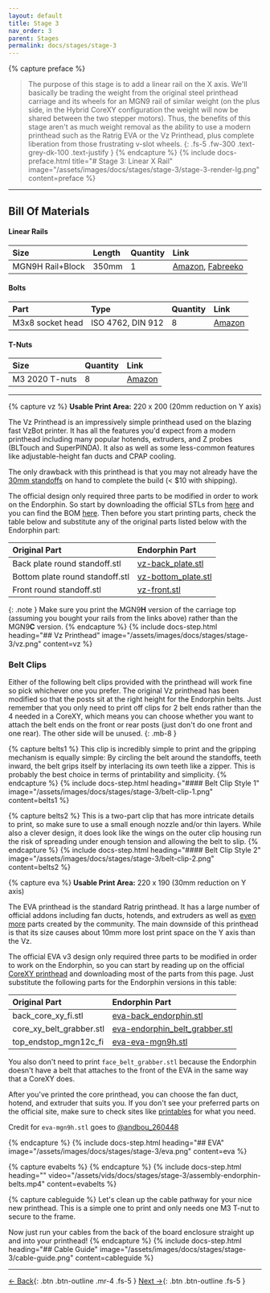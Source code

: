```yaml
---
layout: default
title: Stage 3
nav_order: 3
parent: Stages
permalink: docs/stages/stage-3
---
```


{% capture preface %}
> The purpose of this stage is to add a linear rail on the X axis. We'll basically be trading the weight from the original steel printhead carriage and its wheels for an MGN9 rail of similar weight (on the plus side, in the Hybrid CoreXY configuration the weight will now be shared between the two stepper motors). Thus, the benefits of this stage aren't as much weight removal as the ability to use a modern printhead such as the Ratrig EVA or the Vz Printhead, plus complete liberation from those frustrating v-slot wheels.
{: .fs-5 .fw-300 .text-grey-dk-100 .text-justify }
{% endcapture %}
{% include docs-preface.html
  title="# Stage 3: Linear X Rail"
  image="/assets/images/docs/stages/stage-3/stage-3-render-lg.png"
  content=preface
%}

---

## Bill Of Materials

#### Linear Rails

| Size             | Length | Quantity | Link                                                                                                                                                                                     |
| :--------------- | :----- | :------- | :--------------------------------------------------------------------------------------------------------------------------------------------------------------------------------------- |
| MGN9H Rail+Block | 350mm  | 1        | [Amazon](https://www.amazon.com/gp/product/B09XQ53J42), [Fabreeko](https://www.fabreeko.com/collections/honeybadger/products/honeybadger-mgn9h-black-steel-rails?variant=43180948652287) |

#### Bolts

| Part             | Type              | Quantity | Link                                                   |
| :--------------- | :---------------- | :------- | :----------------------------------------------------- |
| M3x8 socket head | ISO 4762, DIN 912 | 8        | [Amazon](https://www.amazon.com/gp/product/B08R3GJGWT) |

#### T-Nuts

| Size           | Quantity | Link                                                   |
| :------------- | :------- | :----------------------------------------------------- |
| M3 2020 T-nuts | 8        | [Amazon](https://www.amazon.com/gp/product/B08NZMD2BJ) |

---

{% capture vz %}
**Usable Print Area:** 220 x 200 (20mm reduction on Y axis)

The Vz Printhead is an impressively simple printhead used on the blazing fast VzBot printer. It has all the features you'd expect from a modern printhead including many popular hotends, extruders, and Z probes (BLTouch and SuperPINDA). It also as well as some less-common features like adjustable-height fan ducts and CPAP cooling.

The only drawback with this printhead is that you may not already have the [30mm standoffs](https://speedyfpv.com/products/10pcs-m3x30mm-aluminum-spacer-standoff-silver-anodized?variant=37983057936557) on hand to complete the build (< $10 with shipping).

The official design only required three parts to be modified in order to work on the Endorphin. So start by downloading the official STLs from [here](https://github.com/VzBoT3D/Vz-Printhead-Printed/tree/main/STLs) and you can find the BOM [here](https://github.com/VzBoT3D/Vz-Printhead-Printed/tree/main/BOM). Then before you start printing parts, check the table below and substitute any of the original parts listed below with the Endorphin part:

| Original Part                   | Endorphin Part                                                                                                       |
| :------------------------------ | :------------------------------------------------------------------------------------------------------------------- |
| Back plate round standoff.stl   | [vz-back_plate.stl](https://raw.githubusercontent.com/endorphin3d/endorphin/main/STLs/stage-3/vz-back_plate.stl)     |
| Bottom plate round standoff.stl | [vz-bottom_plate.stl](https://raw.githubusercontent.com/endorphin3d/endorphin/main/STLs/stage-3/vz-bottom_plate.stl) |
| Front round standoff.stl        | [vz-front.stl](https://raw.githubusercontent.com/endorphin3d/endorphin/main/STLs/stage-3/vz-front.stl)               |

{: .note }
Make sure you print the MGN9**H** version of the carriage top (assuming you bought your rails from the links above) rather than the MGN9**C** version.
{% endcapture %}
{% include docs-step.html
  heading="## Vz Printhead"
  image="/assets/images/docs/stages/stage-3/vz.png"
  content=vz
%}

### Belt Clips

Either of the following belt clips provided with the printhead will work fine so pick whichever one you prefer. The original Vz printhead has been modified so that the posts sit at the right height for the Endorphin belts. Just remember that you only need to print off clips for 2 belt ends rather than the 4 needed in a CoreXY, which means you can choose whether you want to attach the belt ends on the front or rear posts (just don't do one front and one rear). The other side will be unused.
{: .mb-8 }

{% capture belts1 %}
This clip is incredibly simple to print and the gripping mechanism is equally simple: By circling the belt around the standoffs, teeth inward, the belt grips itself by interlacing its own teeth like a zipper. This is probably the best choice in terms of printability and simplicity.
{% endcapture %}
{% include docs-step.html
  heading="#### Belt Clip Style 1"
  image="/assets/images/docs/stages/stage-3/belt-clip-1.png"
  content=belts1
%}

{% capture belts2 %}
This is a two-part clip that has more intricate details to print, so make sure to use a small enough nozzle and/or thin layers. While also a clever design, it does look like the wings on the outer clip housing run the risk of spreading under enough tension and allowing the belt to slip.
{% endcapture %}
{% include docs-step.html
  heading="#### Belt Clip Style 2"
  image="/assets/images/docs/stages/stage-3/belt-clip-2.png"
  content=belts2
%}

{% capture eva %}
**Usable Print Area:** 220 x 190 (30mm reduction on Y axis)

The EVA printhead is the standard Ratrig printhead. It has a large number of official addons including fan ducts, hotends, and extruders as well as [even more](https://www.printables.com/search/models?q=tag:eva3) parts created by the community. The main downside of this printhead is that its size causes about 10mm more lost print space on the Y axis than the Vz.

The official EVA v3 design only required three parts to be modified in order to work on the Endorphin, so you can start by reading up on the official [CoreXY printhead](https://main.eva-3d.page/heat_insert/core/corexy) and downloading most of the parts from this page. Just substitute the following parts for the Endorphin versions in this table:

| Original Part            | Endorphin Part                                                                                                                             |
| :----------------------- | :----------------------------------------------------------------------------------------------------------------------------------------- |
| back_core_xy_fi.stl      | [eva-back_endorphin.stl](https://raw.githubusercontent.com/endorphin3d/endorphin/main/STLs/stage-3/eva-back_endorphin.stl)                 |
| core_xy_belt_grabber.stl | [eva-endorphin_belt_grabber.stl](https://raw.githubusercontent.com/endorphin3d/endorphin/main/STLs/stage-3/eva-endorphin_belt_grabber.stl) |
| top_endstop_mgn12c_fi    | [eva-eva-mgn9h.stl](https://raw.githubusercontent.com/endorphin3d/endorphin/main/STLs/stage-3/eva-mgn9h.stl)                               |

You also don't need to print `face_belt_grabber.stl` because the Endorphin doesn't have a belt that attaches to the front of the EVA in the same way that a CoreXY does.

After you've printed the core printhead, you can choose the fan duct, hotend, and extruder that suits you. If you don't see your preferred parts on the official site, make sure to check sites like [printables](https://www.printables.com/search/models?q=tag:eva3) for what you need.

Credit for `eva-mgn9h.stl` goes to [@andbou_260448](https://www.printables.com/model/209376-eva-30-heat-set-mgn-9h-top-endstop)

{% endcapture %}
{% include docs-step.html
  heading="## EVA"
  image="/assets/images/docs/stages/stage-3/eva.png"
  content=eva
%}

{% capture evabelts %}
{% endcapture %}
{% include docs-step.html
  heading=""
  video="/assets/vids/docs/stages/stage-3/assembly-endorphin-belts.mp4"
  content=evabelts
%}

{% capture cableguide %}
Let's clean up the cable pathway for your nice new printhead. This is a simple one to print and only needs one M3 T-nut to secure to the frame.

Now just run your cables from the back of the board enclosure straight up and into your printhead!
{% endcapture %}
{% include docs-step.html
  heading="## Cable Guide"
  image="/assets/images/docs/stages/stage-3/cable-guide.png"
  content=cableguide
%}

---

[← Back](/docs/stages/stage-2){: .btn .btn-outline .mr-4 .fs-5 } [Next →](/docs/firmware){: .btn .btn-outline .fs-5 }